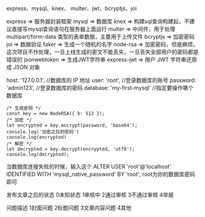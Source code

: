 express、mysql、knex、 multer、jwt、bcryptjs、joi

express => 服务器封装框架
mysql => 数据库
knex => 构建sql查询构建起，不建议直接写mysql查询语句在服务器上面运行
multer => 中间件，用于处理 multipart/form-data 类型的表单数据，主要用于上传文件
bcryptjs => 加密密码
joi => 数据验证
faker => 生成一个随机的名字
node-rsa => 加密密码，但是麻烦，这次项目不作处理，一旦上线生成的密文不能丢失，一旦丢失全部用户的密码都是错误的
jsonwebtoken => 生成JWT字符串
express-jwt => 用户 JWT 字符串还原成 JSON 对象

host: '127.0.0.1', //数据库的 IP 地址
user: 'root', //登录数据库的账号
password: 'admin123', //登录数据库的密码
database: 'my-first-mysql' //指定要操作哪个数据库

    /* 生成密钥 */
    const key = new NodeRSA({ b: 512 });
    /* 加密 */
    let encrypted = key.encrypt(password, 'base64');
    console.log('加密之后的密码')
    console.log(encrypted)
    /* 解密 */
    let decrypted = key.decrypt(encrypted, 'utf8');
    console.log(decrypted);

当数据库连接失败的时候，输入这个
ALTER USER 'root'@'localhost' IDENTIFIED WITH 'mysql_native_password' BY 'root';
root为你的数据库密码即可

发布文章之后的状态
0未知状态
1审核中
2通过审核
3不通过审核
4举报

问题描述
1封面问题
2标题问题
3文章内容问题
4其他